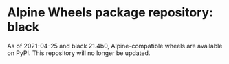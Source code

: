 # Alpine Wheels package repository: black

As of 2021-04-25 and black 21.4b0, Alpine-compatible wheels are available on PyPI. This repository will no longer be updated.
